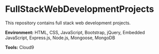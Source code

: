 # FullStackWebDevelopmentProjects
This repository contains full stack web development projects.

**Environment:** HTML, CSS, JavaScript, Bootstrap, jQuery, Embedded JavaScript, Express.js, Node.js, Mongoose, MongoDB

**Tools:** Cloud9
